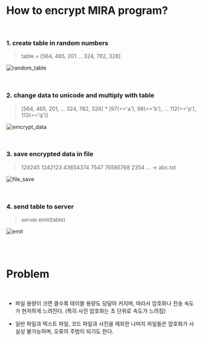 

# How to encrypt MIRA program?

<br/>

### 1. create table in random numbers

> table = [564, 465, 201 ... 324, 782, 328]

![random_table](https://user-images.githubusercontent.com/71556009/169689365-c79f1a3f-9eff-4ecb-932c-fbc80c32167a.PNG)

<br/>

### 2. change data to unicode and multiply with table

>[564, 465, 201, ... 324, 782, 328] * [97(=='a'), 98(=='b'), ... 112(=='p'), 113(=='q')]

![emcrypt_data](https://user-images.githubusercontent.com/71556009/169689375-5691d821-56c1-4e64-a7bf-794466fdfdcd.PNG)

<br/>

### 3. save encrypted data in file

> 124245 1242123 43654374 7547 76585768 2354 ... -> abc.txt

![file_save](https://user-images.githubusercontent.com/71556009/169689401-e985b309-1c79-4932-9294-8bca3041f820.PNG)

<br/>

### 4. send table to server

> server.emit(table)

![emit](https://user-images.githubusercontent.com/71556009/169689495-ee95dd36-c601-40c1-b865-5d183525e5b0.PNG)

<br/>
<br/>

# Problem

<br/>

- 파일 용량이 크면 클수록 테이블 용량도 덩달아 커지며, 따라서 암호화나 전송 속도가 현저하게 느려진다. (특히 사진 암호화는 초 단위로 속도가 느려짐)

- 일반 파일과 텍스트 파일, 코드 파일과 사진을 제외한 나머지 파일들은 암호화가 사실상 불가능하며, 오류의 주범이 되기도 한다.

<br/>